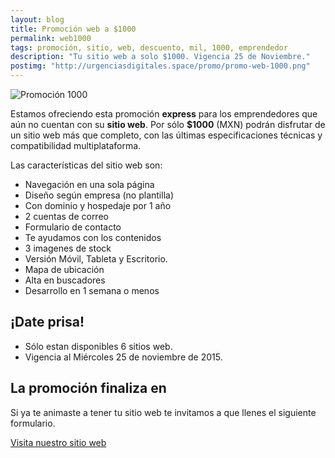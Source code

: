 ```yaml
---
layout: blog
title: Promoción web a $1000
permalink: web1000
tags: promoción, sitio, web, descuento, mil, 1000, emprendedor 
description: "Tu sitio web a solo $1000. Vigencia 25 de Noviembre."
postimg: "http://urgenciasdigitales.space/promo/promo-web-1000.png"
---
```


![Promoción 1000](http://urgenciasdigitales.space/promo/promo-web-1000.png)
 

Estamos ofreciendo esta promoción **express** para los emprendedores que aún no cuentan con su **sitio web**. Por sólo **$1000** (MXN) podrán disfrutar de un sitio web más que completo, con las últimas especificaciones técnicas y compatibilidad multiplataforma.

Las características del sitio web son:


- Navegación en una sola página
- Diseño según empresa (no plantilla)
- Con dominio y hospedaje por 1 año
- 2 cuentas de correo
- Formulario de contacto
- Te ayudamos con los contenidos
- 3 imagenes de stock
- Versión Móvil, Tableta y Escritorio.
- Mapa de ubicación
- Alta en buscadores
- Desarrollo en 1 semana o menos


## ¡Date prisa!
- Sólo estan disponibles 6 sitios web.
- Vigencia al Miércoles 25 de noviembre de 2015.


## La promoción finaliza en

<div data-countdown="2015/11/26"></div>



Si ya te animaste a tener tu sitio web te invitamos a que llenes el siguiente formulario.




[Visita nuestro sitio web](http://urgenciasdigitales.space)
